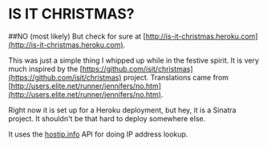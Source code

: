 IS IT CHRISTMAS?
===============

##NO (most likely)
But check for sure at
[http://is-it-christmas.heroku.com](http://is-it-christmas.heroku.com).

This was just a simple thing I whipped up while in the festive spirit.
It is very much inspired by the
[https://github.com/isit/christmas](https://github.com/isit/christmas)
project. Translations came from
[http://users.elite.net/runner/jennifers/no.htm](http://users.elite.net/runner/jennifers/no.htm).

Right now it is set up for a Heroku deployment, but hey, it is a Sinatra
project. It shouldn't be that hard to deploy somewhere else.

It uses the [hostip.info](http://hostip.info) API for doing IP address
lookup.
